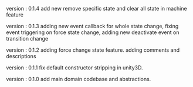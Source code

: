   version : 0.1.4
  add new remove specific state and clear all state in machine feature

  version : 0.1.3
  adding new event callback for whole state change, fixing event triggering on force state change, adding new deactivate event on transition change

  version : 0.1.2
  adding force change state feature. adding comments and descriptions
  
  version : 0.1.1
  fix default constructor stripping in unity3D.

  version : 0.1.0
  add main domain codebase and abstractions.
